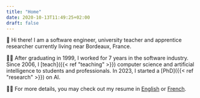 ```yaml
---
title: "Home"
date: 2020-10-13T11:49:25+02:00
draft: false
---
```


👋 Hi there! I am a software engineer, university teacher and apprentice researcher currently living near Bordeaux, France.

👨‍💻 After graduating in 1999, I worked for 7 years in the software industry. Since 2006, I [teach]({{< ref "teaching" >}}) computer science and artificial intelligence to students and professionals. In 2023, I started a [PhD]({{< ref "research" >}}) on AI.

🧑‍🎓 For more details, you may check out my resume in [English](/BaptistePesquet_Resume.pdf) or [French](/CV_BaptistePesquet.pdf).
